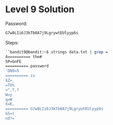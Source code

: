 # Level 9 Solution

Password:

```txt
G7w8LIi6J3kTb8A7j9LgrywtEUlyyp6s
```

Steps:

```bash
``bandit9@bandit:~$ strings data.txt | grep =
4========== the#
5P=GnFE
========== password
'DN9=5
========== is
$Z=_
=TU%
=^,T,?
W=y 
q=W 
X=K,
========== G7w8LIi6J3kTb8A7j9LgrywtEUlyyp6s
&S=(
nd?=`

